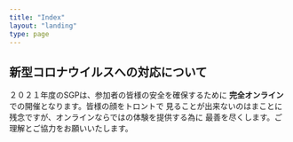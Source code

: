 ```yaml
---
title: "Index"
layout: "landing"
type: page
---
```


## 新型コロナウイルスへの対応について

２０２１年度のSGPは、参加者の皆様の安全を確保するために
**完全オンライン**での開催となります。皆様の顔をトロントで
見ることが出来ないのはまことに残念ですが、オンラインならではの体験を提供する為に
最善を尽くします。ご理解とご協力をお願いいたします。

